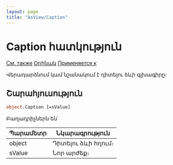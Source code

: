 ```yaml
---
layout: page
title: "AsView/Caption"
---
```



# Caption հատկություն

[См. также](../Asview.md) [Օրինակ](../../Examples/E_AsView.html) [Применяется к](../Asview.md)

Վերադարձնում կամ նշանակում է դիտելու ձևի գլխագիրը։

## Շարահյուսություն

``` vb
object.Caption [=sValue] 
```
Բաղադրիչներն են՝


| Պարամետր | Նկարագրություն |
|--|--|
| object | Դիտելու ձևի հղում։ |
| sValue | Նոր արժեք։ |

